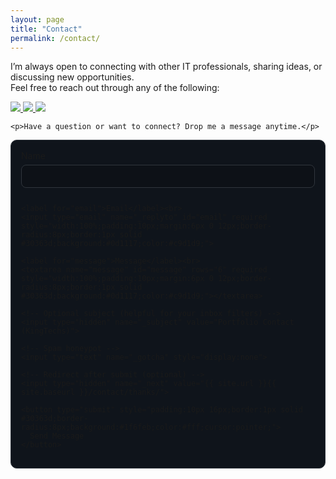 ```yaml
---
layout: page
title: "Contact"
permalink: /contact/
---
```

I’m always open to connecting with other IT professionals, sharing ideas, or discussing new opportunities.  
Feel free to reach out through any of the following:

<a href="https://linkedin.com/in/oscar-reyes-311a6336b/">
  <img src="https://img.shields.io/badge/-LinkedIn-0072b1?&style=for-the-badge&logo=linkedin&logoColor=white" />
</a>
<a href="https://github.com/Kingtechs">
  <img src="https://img.shields.io/badge/-GitHub-181717?&style=for-the-badge&logo=github&logoColor=white" />
</a>
<a href="mailto:okings27@gmail.com">
  <img src="https://img.shields.io/badge/-Email-D14836?&style=for-the-badge&logo=gmail&logoColor=white" />
</a>

<div style="max-width:720px;margin:0 auto;">

    <p>Have a question or want to connect? Drop me a message anytime.</p>
  </div>

  <!-- Contact Form (Formspree) -->
  <form action="[https://formspree.io/f/your_form_id](https://formspree.io/f/xvgvwpek)" method="POST" style="background:#0f141b;border:1px solid #30363d;border-radius:10px;padding:16px;">
    <label for="name">Name</label><br>
    <input type="text" name="name" id="name" required style="width:100%;padding:10px;margin:6px 0 12px;border-radius:8px;border:1px solid #30363d;background:#0d1117;color:#c9d1d9;">

    <label for="email">Email</label><br>
    <input type="email" name="_replyto" id="email" required style="width:100%;padding:10px;margin:6px 0 12px;border-radius:8px;border:1px solid #30363d;background:#0d1117;color:#c9d1d9;">

    <label for="message">Message</label><br>
    <textarea name="message" id="message" rows="6" required style="width:100%;padding:10px;margin:6px 0 12px;border-radius:8px;border:1px solid #30363d;background:#0d1117;color:#c9d1d9;"></textarea>

    <!-- Optional subject (helpful for your inbox filters) -->
    <input type="hidden" name="_subject" value="Portfolio Contact (KingTechs)">

    <!-- Spam honeypot -->
    <input type="text" name="_gotcha" style="display:none">

    <!-- Redirect after submit (optional) -->
    <input type="hidden" name="_next" value="{{ site.url }}{{ site.baseurl }}/contact/thanks/">

    <button type="submit" style="padding:10px 16px;border:1px solid #30363d;border-radius:8px;background:#1f6feb;color:#fff;cursor:pointer;">
      Send Message
    </button>
  </form>

